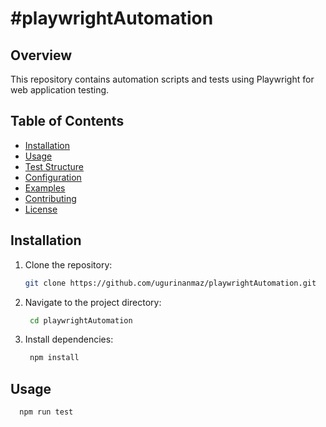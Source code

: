 # #playwrightAutomation

## Overview

This repository contains automation scripts and tests using Playwright for web application testing.

## Table of Contents

- [Installation](#installation)
- [Usage](#usage)
- [Test Structure](#test-structure)
- [Configuration](#configuration)
- [Examples](#examples)
- [Contributing](#contributing)
- [License](#license)

## Installation

1. Clone the repository:

   ```bash
   git clone https://github.com/ugurinanmaz/playwrightAutomation.git

2. Navigate to the project directory:

   ```bash
    cd playwrightAutomation

3. Install dependencies:

   ```bash
    npm install

## Usage

  ```bash
    npm run test
